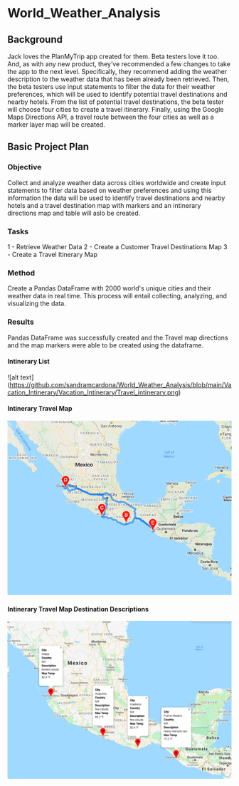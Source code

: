 # World_Weather_Analysis

## Background
Jack loves the PlanMyTrip app created for them. Beta testers love it too. And, as with any new product, they’ve recommended a few changes to take the app to the next level. Specifically, they recommend adding the weather description to the weather data that has been already been retrieved. Then, the beta testers use input statements to filter the data for their weather preferences, which will be used to identify potential travel destinations and nearby hotels. From the list of potential travel destinations, the beta tester will choose four cities to create a travel itinerary. Finally, using the Google Maps Directions API, a travel route between the four cities as well as a marker layer map will be created.

## Basic Project Plan

### Objective
Collect and analyze weather data across cities worldwide and create input statements to filter data based on weather preferences and using this information the data will be used to identify travel destinations and nearby hotels and a travel destination map with markers and an intinerary directions map and table will aslo be created. 

### Tasks

1 - Retrieve Weather Data
2 - Create a Customer Travel Destinations Map
3 - Create a Travel Itinerary Map

### Method

Create a Pandas DataFrame with 2000 world's unique cities and their weather data in real time. This process will entail collecting, analyzing, and visualizing the data.

### Results

Pandas DataFrame was successfully created and the Travel map directions and the map markers were able to be created using the dataframe. 

#### Intinerary List
![alt text]
(https://github.com/sandramcardona/World_Weather_Analysis/blob/main/Vacation_Intinerary/Vacation_Intinerary/Travel_intinerary.png)

#### Intinerary Travel Map
![alt text](https://github.com/sandramcardona/World_Weather_Analysis/blob/main/Vacation_Intinerary/Vacation_Intinerary/WeatherPy_travel_map.png)

#### Intinerary Travel Map Destination Descriptions
![alt text](https://github.com/sandramcardona/World_Weather_Analysis/blob/main/Vacation_Intinerary/Vacation_Intinerary/WeatherPy_travel_map_markers.png)






